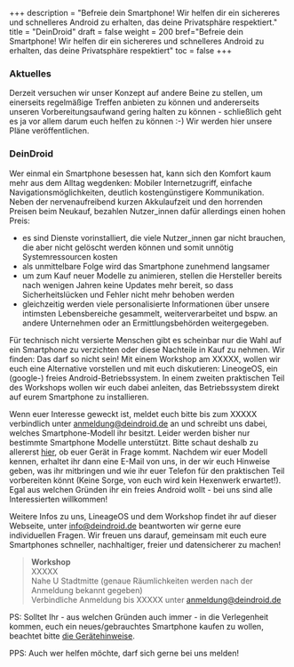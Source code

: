+++
description = "Befreie dein Smartphone! Wir helfen dir ein sichereres und schnelleres Android zu erhalten, das deine Privatsphäre respektiert."
title = "DeinDroid"
draft = false
weight = 200
bref="Befreie dein Smartphone! Wir helfen dir ein sichereres und schnelleres Android zu erhalten, das deine Privatsphäre respektiert"
toc = false
+++

### Aktuelles

Derzeit versuchen wir unser Konzept auf andere Beine zu stellen, um einerseits regelmäßige Treffen anbieten zu können und andererseits unseren Vorbereitungsaufwand gering halten zu können - schließlich geht es ja vor allem darum euch helfen zu können :-) Wir werden hier unsere Pläne veröffentlichen.

### DeinDroid

Wer einmal ein Smartphone besessen hat, kann sich den Komfort kaum mehr aus dem Alltag wegdenken: Mobiler Internetzugriff, einfache Navigationsmöglichkeiten, deutlich kostengünstigere Kommunikation. Neben der nervenaufreibend kurzen Akkulaufzeit und den horrenden Preisen beim Neukauf, bezahlen Nutzer_innen dafür allerdings einen hohen Preis:
    
* es sind Dienste vorinstalliert, die viele Nutzer_innen gar nicht brauchen, die aber nicht gelöscht werden können und somit unnötig Systemressourcen kosten
* als unmittelbare Folge wird das Smartphone zunehmend langsamer
* um zum Kauf neuer Modelle zu animieren, stellen die Hersteller bereits nach wenigen Jahren keine Updates mehr bereit, so dass Sicherheitslücken und Fehler nicht mehr behoben werden
* gleichzeitig werden viele personalisierte Informationen über unsere intimsten Lebensbereiche gesammelt, weiterverarbeitet und bspw. an andere Unternehmen oder an Ermittlungsbehörden weitergegeben.

Für technisch nicht versierte Menschen gibt es scheinbar nur die Wahl auf ein Smartphone zu verzichten oder diese Nachteile in Kauf zu nehmen. Wir finden: Das darf so nicht sein! Mit einem Workshop am XXXXX, wollen wir euch eine Alternative vorstellen und mit euch diskutieren: LineogeOS, ein (google-) freies Android-Betriebssystem. In einem zweiten praktischen Teil des Workshops wollen wir euch dabei anleiten, das Betriebssystem direkt auf eurem Smartphone zu installieren.

Wenn euer Interesse geweckt ist, meldet euch bitte bis zum XXXXX verbindlich unter <a href='mai&#108;to&#58;an&#37;6D&#101;ldun&#103;&#37;4&#48;dei&#110;dr&#111;&#105;d%2E%64&#37;65'>an&#109;el&#100;&#117;n&#103;&#64;d&#101;i&#110;d&#114;oid&#46;de</a> an und schreibt uns dabei, welches Smartphone-Modell ihr besitzt. Leider werden bisher nur bestimmte Smartphone Modelle unterstützt. Bitte schaut deshalb zu allererst [hier](/docs/geraet), ob euer Gerät in Frage kommt. Nachdem wir euer Modell kennen, erhaltet ihr dann eine E-Mail von uns, in der wir euch Hinweise geben, was ihr mitbringen und wie ihr euer Telefon für den praktischen Teil vorbereiten könnt (Keine Sorge, von euch wird kein Hexenwerk erwartet!). Egal aus welchen Gründen ihr ein freies Android wollt - bei uns sind alle Interessierten willkommen!

Weitere Infos zu uns, LineageOS und dem Workshop findet ihr auf dieser Webseite, unter <a href='m&#97;ilto&#58;i%6&#69;&#102;o&#64;&#100;e%69n&#37;6&#52;&#114;&#111;id%2E&#100;%65'>in&#102;o&#64;de&#105;n&#100;&#114;oi&#100;&#46;de</a> beantworten wir gerne eure individuellen Fragen.
Wir freuen uns darauf, gemeinsam mit euch eure Smartphones schneller, nachhaltiger, freier und datensicherer zu machen!

> **Workshop**<br/>
> XXXXX<br/>
> Nahe U Stadtmitte (genaue Räumlichkeiten werden nach der Anmeldung bekannt gegeben)<br/>
> Verbindliche Anmeldung bis XXXXX unter <a href='&#109;a&#105;lto&#58;%61%&#54;Eme&#108;&#100;ung&#64;de&#105;&#37;6&#69;%64roi%6&#52;&#46;%64%65'>a&#110;&#109;eldu&#110;g&#64;dein&#100;roi&#100;&#46;de</a>

PS: Solltet Ihr - aus welchen Gründen auch immer - in die Verlegenheit kommen, euch ein neues/gebrauchtes Smartphone kaufen zu wollen, beachtet bitte [die Gerätehinweise](/docs/geraet).

PPS: Auch wer helfen möchte, darf sich gerne bei uns melden!
